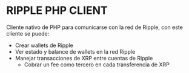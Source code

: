 # RIPPLE PHP CLIENT

Cliente nativo de PHP para comunicarse con la red de Ripple, con este cliente se puede:
- Crear wallets de Ripple
- Ver estado y balance de wallets en la red Ripple
- Manejar transacciones de XRP entre cuentas de Ripple
    - Cobrar un fee como tercero en cada transferencia de XRP